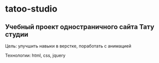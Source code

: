 # tatoo-studio

## Учебный проект одностраничного сайта Тату студии

Цель: улучшить навыки в верстке, поработать с анимацией

Технологии: html, css, jquery
